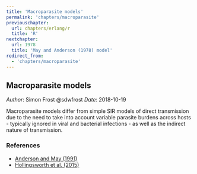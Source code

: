 ```yaml
---
title: 'Macroparasite models'
permalink: 'chapters/macroparasite'
previouschapter:
  url: chapters/erlang/r
  title: 'R'
nextchapter:
  url: 1978
  title: 'May and Anderson (1978) model'
redirect_from:
  - 'chapters/macroparasite'
---
```

## Macroparasite models

*Author*: Simon Frost @sdwfrost
*Date*: 2018-10-19

Macroparasite models differ from simple SIR models of direct transmission due to the need to take into account variable parasite burdens across hosts - typically ignored in viral and bacterial infections - as well as the indirect nature of transmission.

### References

- [Anderson and May (1991)](https://global.oup.com/academic/product/infectious-diseases-of-humans-9780198540403)
- [Hollingsworth et al. (2015)](https://dx.doi.org/10.1016%2Fj.epidem.2014.08.007)
